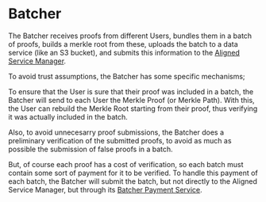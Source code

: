 # Batcher

The Batcher receives proofs from different Users, bundles them in a batch of proofs, builds a merkle root from these, uploads the batch to a data service (like an S3 bucket), and submits this information to the [Aligned Service Manager](./3_service_manager_contract.md).

To avoid trust assumptions, the Batcher has some specific mechanisms;

To ensure that the User is sure that their proof was included in a batch, the Batcher will send to each User the Merkle Proof (or Merkle Path). With this, the User can rebuild the Merkle Root starting from their proof, thus verifying it was actually included in the batch.

Also, to avoid unnecesarry proof submissions, the Batcher does a preliminary verification of the submitted proofs, to avoid as much as possible the submission of false proofs in a batch.

But, of course each proof has a cost of verification, so each batch must contain some sort of payment for it to be verified. To handle this payment of each batch, the Batcher will submit the batch, but not directly to the Aligned Service Manager, but through its [Batcher Payment Service](./2_payment_service_contract.md).

